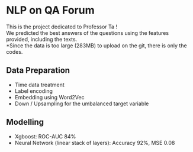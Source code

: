 # NLP on QA Forum
This is the project dedicated to Professor Ta ! \
We predicted the best answers of the questions using the features provided, including the texts. \
*Since the data is too large (283MB) to upload on the git, there is only the codes. 
## Data Preparation
- Time data treatment
- Label encoding
- Embedding using Word2Vec
- Down / Upsampling for the umbalanced target variable

## Modelling
- Xgboost: ROC-AUC 84%
- Neural Network (linear stack of layers): Accuracy 92%, MSE 0.08
